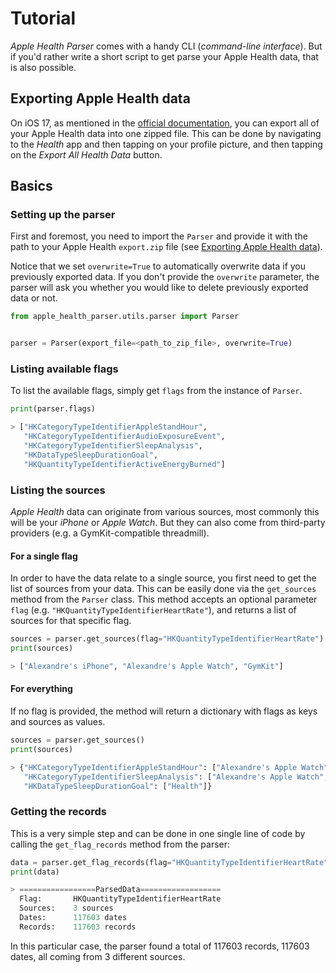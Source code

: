 # Tutorial

*Apple Health Parser* comes with a handy CLI (*command-line interface*). But if you'd rather write a short script to get parse your Apple Health data, that is also possible.

## Exporting Apple Health data

On iOS 17, as mentioned in the [official documentation](https://support.apple.com/guide/iphone/share-your-health-data-iph5ede58c3d/ios), you can export all of your Apple Health data into one zipped file. This can be done by navigating to the *Health* app and then tapping on your profile picture, and then tapping on the *Export All Health Data* button.

## Basics

### Setting up the parser

First and foremost, you need to import the `Parser` and provide it with the path to your Apple Health `export.zip` file (see [Exporting Apple Health data](#exporting-apple-health-data)).

Notice that we set `overwrite=True` to automatically overwrite data if you previously exported data. If you don't provide the `overwrite` parameter, the parser will ask you whether you would like to delete previously exported data or not.

```python
from apple_health_parser.utils.parser import Parser


parser = Parser(export_file=<path_to_zip_file>, overwrite=True)
```

### Listing available flags

To list the available flags, simply get `flags` from the instance of `Parser`.

```python
print(parser.flags)

> ["HKCategoryTypeIdentifierAppleStandHour",
   "HKCategoryTypeIdentifierAudioExposureEvent",
   "HKCategoryTypeIdentifierSleepAnalysis",
   "HKDataTypeSleepDurationGoal",
   "HKQuantityTypeIdentifierActiveEnergyBurned"]
```

### Listing the sources

*Apple Health* data can originate from various sources, most commonly this will be your *iPhone* or *Apple Watch*. But they can also come from third-party providers (e.g. a GymKit-compatible threadmill).

#### For a single flag

In order to have the data relate to a single source, you first need to get the list of sources from your data. This can be easily done via the `get_sources` method from the `Parser` class. This method accepts an optional parameter `flag` (e.g. `"HKQuantityTypeIdentifierHeartRate"`), and returns a list of sources for that specific flag.

```python
sources = parser.get_sources(flag="HKQuantityTypeIdentifierHeartRate")
print(sources)

> ["Alexandre's iPhone", "Alexandre's Apple Watch", "GymKit"]
```

#### For everything

If no flag is provided, the method will return a dictionary with flags as keys and sources as values.

```python
sources = parser.get_sources()
print(sources)

> {"HKCategoryTypeIdentifierAppleStandHour": ["Alexandre's Apple Watch"],
   "HKCategoryTypeIdentifierSleepAnalysis": ["Alexandre's Apple Watch", "Alexandre's iPhone"],
   "HKDataTypeSleepDurationGoal": ["Health"]}
```

### Getting the records

This is a very simple step and can be done in one single line of code by calling the `get_flag_records` method from the parser:

```python
data = parser.get_flag_records(flag="HKQuantityTypeIdentifierHeartRate")
print(data)

> =================ParsedData==================
  Flag:       HKQuantityTypeIdentifierHeartRate
  Sources:    3 sources
  Dates:      117603 dates
  Records:    117603 records
```

In this particular case, the parser found a total of 117603 records, 117603 dates, all coming from 3 different sources.
